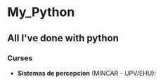 # My_Python
All I've done with python
---
### Curses
+ __Sistemas de percepcion__ (MINCAR - UPV/EHU):

